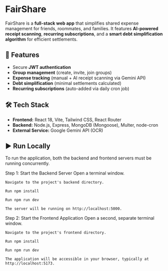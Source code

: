 # FairShare 

FairShare is a **full-stack web app** that simplifies shared expense management for friends, roommates, and families. It features **AI-powered receipt scanning**, **recurring subscriptions**, and a **smart debt simplification algorithm** for efficient settlements.

## 🚀 Features
- Secure **JWT authentication**
- **Group management** (create, invite, join groups)
- **Expense tracking** (manual + AI receipt scanning via Gemini API)
- **Debt simplification** (minimal settlements calculated)
- **Recurring subscriptions** (auto-added via daily cron job)

## 🛠 Tech Stack
- **Frontend:** React 18, Vite, Tailwind CSS, React Router  
- **Backend:** Node.js, Express, MongoDB (Mongoose), Multer, node-cron  
- **External Service:** Google Gemini API (OCR)

## ▶️ Run Locally
To run the application, both the backend and frontend servers must be running concurrently.

Step 1: Start the Backend Server
    Open a terminal window.
    
    Navigate to the project's backend directory.
    
    Run npm install
    
    Run npm run dev 
    
    The server will be running on http://localhost:5000.

Step 2: Start the Frontend Application
    Open a second, separate terminal window.
    
    Navigate to the project's frontend directory.
    
    Run npm install 
    
    Run npm run dev 
    
    The application will be accessible in your browser, typically at http://localhost:5173.

